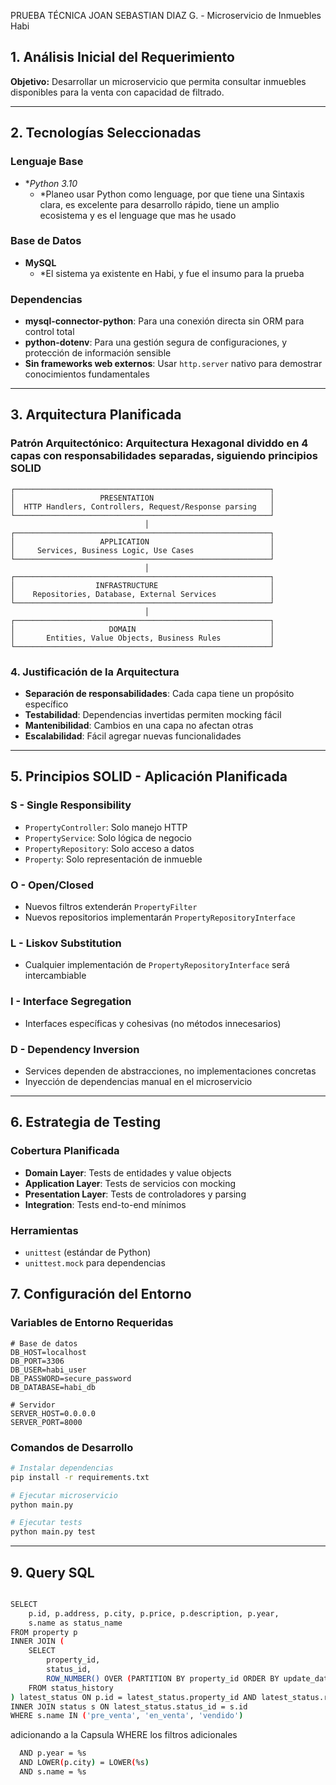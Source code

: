 PRUEBA TÉCNICA JOAN SEBASTIAN DIAZ G. - Microservicio de Inmuebles Habi

##  1. Análisis Inicial del Requerimiento

**Objetivo:** Desarrollar un microservicio que permita consultar inmuebles disponibles para la venta con capacidad de filtrado.


---

## 2. Tecnologías Seleccionadas

### Lenguaje Base
- **Python 3.10* 
  - *Planeo usar Python como lenguage, por que tiene una Sintaxis clara, es excelente para desarrollo rápido, tiene un amplio ecosistema y es el lenguage que mas he usado

### Base de Datos
- **MySQL** 
  - *El sistema ya existente en Habi, y fue el insumo para la prueba

### Dependencias
- **mysql-connector-python**: Para una conexión directa sin ORM para control total
- **python-dotenv**: Para una gestión segura de configuraciones, y protección de información sensible
- **Sin frameworks web externos**: Usar `http.server` nativo para demostrar conocimientos fundamentales

---

## 3. Arquitectura Planificada

### Patrón Arquitectónico: **Arquitectura Hexagonal** dividdo en 4 capas con responsabilidades separadas, siguiendo principios SOLID

```
┌─────────────────────────────────────────────────────────┐
│                   PRESENTATION                          │
│  HTTP Handlers, Controllers, Request/Response parsing   │
└─────────────────────────────────────────────────────────┘
                              │
┌─────────────────────────────────────────────────────────┐
│                   APPLICATION                           │
│     Services, Business Logic, Use Cases                 │
└─────────────────────────────────────────────────────────┘
                              │
┌─────────────────────────────────────────────────────────┐
│                  INFRASTRUCTURE                         │
│    Repositories, Database, External Services            │
└─────────────────────────────────────────────────────────┘
                              │
┌─────────────────────────────────────────────────────────┐
│                     DOMAIN                              │
│       Entities, Value Objects, Business Rules           │
└─────────────────────────────────────────────────────────┘
```

### 4. Justificación de la Arquitectura
- **Separación de responsabilidades**: Cada capa tiene un propósito específico
- **Testabilidad**: Dependencias invertidas permiten mocking fácil
- **Mantenibilidad**: Cambios en una capa no afectan otras
- **Escalabilidad**: Fácil agregar nuevas funcionalidades

---

## 5. Principios SOLID - Aplicación Planificada

### **S - Single Responsibility**
- `PropertyController`: Solo manejo HTTP
- `PropertyService`: Solo lógica de negocio  
- `PropertyRepository`: Solo acceso a datos
- `Property`: Solo representación de inmueble

### **O - Open/Closed**
- Nuevos filtros extenderán `PropertyFilter`
- Nuevos repositorios implementarán `PropertyRepositoryInterface`

### **L - Liskov Substitution**
- Cualquier implementación de `PropertyRepositoryInterface` será intercambiable

### **I - Interface Segregation**
- Interfaces específicas y cohesivas (no métodos innecesarios)

### **D - Dependency Inversion**
- Services dependen de abstracciones, no implementaciones concretas
- Inyección de dependencias manual en el microservicio

---


## 6. Estrategia de Testing

### Cobertura Planificada
- **Domain Layer**: Tests de entidades y value objects
- **Application Layer**: Tests de servicios con mocking
- **Presentation Layer**: Tests de controladores y parsing
- **Integration**: Tests end-to-end mínimos

### Herramientas
- `unittest` (estándar de Python)
- `unittest.mock` para dependencias


## 7. Configuración del Entorno

### Variables de Entorno Requeridas
```env
# Base de datos
DB_HOST=localhost
DB_PORT=3306
DB_USER=habi_user
DB_PASSWORD=secure_password
DB_DATABASE=habi_db

# Servidor
SERVER_HOST=0.0.0.0
SERVER_PORT=8000
```

### Comandos de Desarrollo
```bash
# Instalar dependencias
pip install -r requirements.txt

# Ejecutar microservicio
python main.py

# Ejecutar tests
python main.py test
```

---
## 9. Query SQL 
```bash

SELECT 
    p.id, p.address, p.city, p.price, p.description, p.year,
    s.name as status_name
FROM property p
INNER JOIN (
    SELECT 
        property_id,
        status_id,
        ROW_NUMBER() OVER (PARTITION BY property_id ORDER BY update_date DESC) as rn
    FROM status_history
) latest_status ON p.id = latest_status.property_id AND latest_status.rn = 1
INNER JOIN status s ON latest_status.status_id = s.id
WHERE s.name IN ('pre_venta', 'en_venta', 'vendido')
```
adicionando a la Capsula WHERE los filtros adicionales

```bash
  AND p.year = %s 
  AND LOWER(p.city) = LOWER(%s) 
  AND s.name = %s

```

